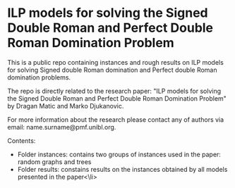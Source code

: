# ILP models for solving the Signed Double Roman and Perfect Double Roman Domination Problem
This is a public repo containing instances and rough results on ILP models for solving Signed double Roman domination and Perfect double Roman domination problems.

The repo is directly related to the research paper: "ILP models for solving the Signed Double Roman and Perfect Double Roman Domination Problem" by Dragan Matic and Marko Djukanovic.
<p>
For more information about the research please contact any of authors via email: name.surname@pmf.unibl.org.<p>
Contents:
<ul>
<li>Folder instances: contains two groups of instances used in the paper: random graphs and trees</li>
<li>Folder results: constains results on the instances obtained by all models presented in the paper<\li>
  </ul>

